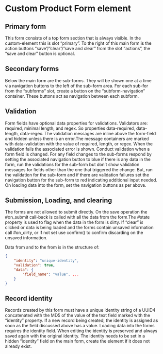# Custom Product Form element

## Primary form

This form consists of a top form section that is always visible. In the custom-element this is slot “primary”. To the right of this main form is the action buttons “save”/”clear”/”save and clear” from the slot “actions”, the “save and clear” button is optional.

## Secondary forms

Below the main form are the sub-forms. They will be shown one at a time via navigation buttons to the left of the sub-form area. For each sub-for from the “subforms” slot, create a button on the “subform-navigation” container. These buttons act as navigation between each subform.

## Validation

Form fields have optional data properties for validations. Validators are: required, minimal length, and regex. So properties data-required, data-length, data-regex. The validation messages are inline above the form-field and hidden unless there is an error.The message containers are marked with data-validation with the value of required, length, or regex. When the validation fails the associated error is shown. Conduct validation when a form field is changed.
For any field changes to the sub-forms respond by setting the associated navigation button to blue if there is any data in the form, run the validations for the sub-form but don’t show validation messages for fields other than the one that triggered the change. But, run the validation for the sub-form and if there are validation failures set the navigation button for the sub-form to red indicating additional input needed. On loading data into the form, set the navigation buttons as per above.

## Submission, Loading, and clearing

The forms are not allowed to submit directly. On the save operation the #on_submit call-back is called with all the data from the form.The #state property is used to flag when the data in the form is dirty. If “clear” is clicked or data is being loaded and the forms contain unsaved information call #on_dirty, or if not set use confirm() to confirm discarding on the unsaved information.

Data from and to the from is in the structure of:
```json
{
    "identity": "unique-identity",
    "validation": true,
    "data": {
        "field_name": "value", ...
    }
}
```

## Record identity

Records created by this form must have a unique identity string of a UUID4 concatenated with the MD5 of the value of the text field marked with the “identity” property.
If a new record being created, the identity is assigned as soon as the field discussed above has a value. Loading data into the forms requires the identity field. When editing the identity is preserved and always saved again with the original identity. The identity needs to be set in a hidden “identity” field on the main form, create the element if it does not already exist.
